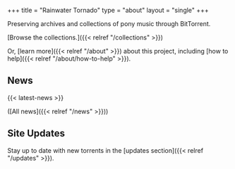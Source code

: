 +++
title = "Rainwater Tornado"
type = "about"
layout = "single"
+++

Preserving archives and collections of pony music through BitTorrent.

[Browse the collections.]({{< relref "/collections" >}})

Or, [learn more]({{< relref "/about" >}}) about this project, including [how to help]({{< relref "/about/how-to-help" >}}).

## News

{{< latest-news >}}

([All news]({{< relref "/news" >}}))

## Site Updates

Stay up to date with new torrents in the [updates section]({{< relref "/updates" >}}).
